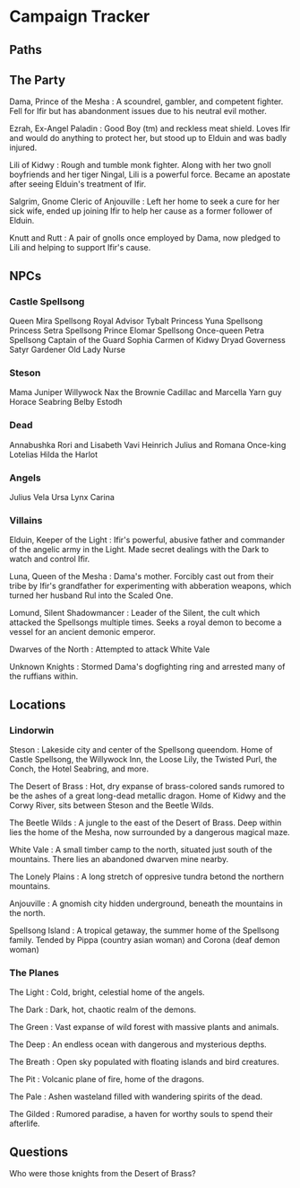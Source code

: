 # Campaign Tracker

## Paths


## The Party
Dama, Prince of the Mesha
: A scoundrel, gambler, and competent fighter. Fell for Ifir but has abandonment issues due to his neutral evil mother.

Ezrah, Ex-Angel Paladin
: Good Boy (tm) and reckless meat shield. Loves Ifir and would do anything to protect her, but stood up to Elduin and was badly injured.

Lili of Kidwy
: Rough and tumble monk fighter. Along with her two gnoll boyfriends and her tiger Ningal, Lili is a powerful force. Became an apostate after seeing Elduin's treatment of Ifir.

Salgrim, Gnome Cleric of Anjouville
: Left her home to seek a cure for her sick wife, ended up joining Ifir to help her cause as a former follower of Elduin.

Knutt and Rutt
: A pair of gnolls once employed by Dama, now pledged to Lili and helping to support Ifir's cause.

## NPCs

### Castle Spellsong
Queen Mira Spellsong
Royal Advisor Tybalt
Princess Yuna Spellsong
Princess Setra Spellsong
Prince Elomar Spellsong
Once-queen Petra Spellsong
Captain of the Guard Sophia
Carmen of Kidwy
Dryad Governess
Satyr Gardener
Old Lady Nurse

### Steson
Mama Juniper Willywock
Nax the Brownie
Cadillac and Marcella
Yarn guy
Horace Seabring
Belby
Estodh

### Dead
Annabushka
Rori and Lisabeth
Vavi
Heinrich
Julius and Romana
Once-king Lotelias
Hilda the Harlot

### Angels
Julius
Vela
Ursa
Lynx
Carina

### Villains
Elduin, Keeper of the Light
: Ifir's powerful, abusive father and commander of the angelic army in the Light. Made secret dealings with the Dark to watch and control Ifir.

Luna, Queen of the Mesha
: Dama's mother. Forcibly cast out from their tribe by Ifir's grandfather for experimenting with abberation weapons, which turned her husband Rul into the Scaled One.

Lomund, Silent Shadowmancer
: Leader of the Silent, the cult which attacked the Spellsongs multiple times. Seeks a royal demon to become a vessel for an ancient demonic emperor.

Dwarves of the North
: Attempted to attack White Vale

Unknown Knights
: Stormed Dama's dogfighting ring and arrested many of the ruffians within.

## Locations

### Lindorwin
Steson
: Lakeside city and center of the Spellsong queendom. Home of Castle Spellsong, the Willywock Inn, the Loose Lily, the Twisted Purl, the Conch, the Hotel Seabring, and more.

The Desert of Brass
: Hot, dry expanse of brass-colored sands rumored to be the ashes of a great long-dead metallic dragon. Home of Kidwy and the Corwy River, sits between Steson and the Beetle Wilds.

The Beetle Wilds
: A jungle to the east of the Desert of Brass. Deep within lies the home of the Mesha, now surrounded by a dangerous magical maze.

White Vale
: A small timber camp to the north, situated just south of the mountains. There lies an abandoned dwarven mine nearby.

The Lonely Plains
: A long stretch of oppresive tundra betond the northern mountains.

Anjouville
: A gnomish city hidden underground, beneath the mountains in the north.

Spellsong Island
: A tropical getaway, the summer home of the Spellsong family. Tended by Pippa (country asian woman) and Corona (deaf demon woman)

### The Planes
The Light
: Cold, bright, celestial home of the angels.

The Dark
: Dark, hot, chaotic realm of the demons.

The Green
: Vast expanse of wild forest with massive plants and animals.

The Deep
: An endless ocean with dangerous and mysterious depths.

The Breath
: Open sky populated with floating islands and bird creatures.

The Pit
: Volcanic plane of fire, home of the dragons.

The Pale
: Ashen wasteland filled with wandering spirits of the dead.

The Gilded
: Rumored paradise, a haven for worthy souls to spend their afterlife.

## Questions
Who were those knights from the Desert of Brass?